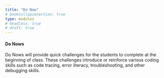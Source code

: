 ```yaml
---
title: "Do Now"
# bookCollapseSection: true
type: modules
# headless: true
# draft: true
---
```



#### Do Nows
Do Nows will provide quick challenges for the students to complete at the beginning of class.
These challenges introduce or reinforce various coding skills such as
code tracing, error literacy, troubleshooting, and other debugging skills.
